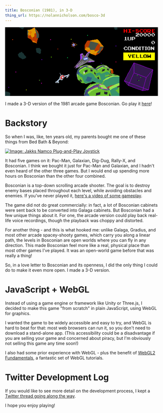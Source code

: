 ```yaml
---
title: Bosconian (1981), in 3-D
thing_url: https://nolannicholson.com/bosco-3d
---
```


<a href="{{ page.thing_url }}"> 
<img src="/assets/img/bosco/banner.png" alt="Banner: Bosco-3D gameplay image"
class="article-banner">
</a>

I made a 3-D version of the 1981 arcade game Bosconian. Go play it
[here](https://nolannicholson.com/bosco-3d)!

# Backstory

So when I was, like, ten years old, my parents bought me one of these things
from Bed Bath & Beyond:

[![Image: Jakks Namco Plug-and-Play Joystick
](/assets/img/bosco/Pacman-pnp-promo.webp)
](https://pacman.fandom.com/wiki/Plug_%26_Play_TV_Games)

It had five games on it: Pac-Man, Galaxian, Dig-Dug, Rally-X, and Bosconian. I
think we bought it just for Pac-Man and Galaxian, and I hadn't even heard of the
other three games. But I would end up spending more hours on Bosconian than the
other four combined.

Bosconian is a top-down scrolling arcade shooter. The goal is to destroy enemy
bases placed throughout each level, while avoiding obstacles and enemies. If
you've never played it, [here's a video of some
gameplay](https://youtu.be/EJcCGYERHIc).

The game did not do great commercially: in fact, a lot of Bosconian cabinets
were sent back to be converted into Galaga cabinets.  But Bosconian had a few
unique things about it.  For one, the arcade version could play back real-life
voice recordings, though the playback was choppy and distorted.

For another thing - and this is what hooked me: unlike Galaga, Gradius, and most
other arcade spacey-shooty games, which carry you along a linear path, the
levels in Bosconian are open worlds where you can fly in any direction. This
made Bosconian feel more like a real, physical place than most other games I've
played. It was an open-world game before that was really a thing!

So, in a love letter to Bosconian and its openness, I did the only thing I could
do to make it even more open. I made a 3-D version.

# JavaScript + WebGL

Instead of using a game engine or framework like Unity or Three.js, I decided to
make this game "from scratch" in plain JavaScript, using WebGL for graphics.

I wanted the game to be widely accessible and easy to try, and WebGL is hard to
beat for that: most web browsers can run it, so you don't need to download a
stand-alone app. (This accessibility could be a disadvantage if you are selling
your game and concerned about piracy, but I'm obviously not selling this game
any time soon!)

I also had some prior experience with WebGL - plus the benefit of [WebGL2
Fundamentals](https://webgl2fundamentals.org/), a fantastic set of WebGL
tutorials.

# Twitter Development Log

If you would like to see more detail on the development process, I kept a
[Twitter thread going along the
way](https://twitter.com/NolanNicholson/status/1249873755444146176?s=20).

I hope you enjoy playing!
